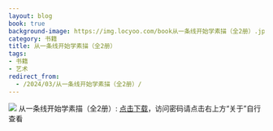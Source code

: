 ```yaml
---
layout: blog
book: true
background-image: https://img.locyoo.com/book从一条线开始学素描（全2册）.jpg
category: 书籍
title: 从一条线开始学素描（全2册）
tags:
- 书籍
- 艺术
redirect_from:
  - /2024/03/从一条线开始学素描（全2册）/
---
```

![](https://img.locyoo.com/book从一条线开始学素描（全2册）.jpg)
从一条线开始学素描（全2册）: <a name = "ref1" href="https://url18.ctfile.com/f/50983618-1040464441-63b295?p=3619">点击下载</a>，访问密码请点击右上方“关于”自行查看